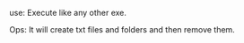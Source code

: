 use: Execute like any other exe. 

Ops: It will create txt files and folders and then remove them.  
